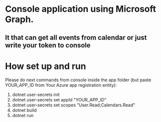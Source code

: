 # Console application using Microsoft Graph.

## It that can get all events from calendar or just write your token to console

# How set up and run

Please do next commands from console inside the app folder (but paste YOUR_APP_ID from Your Azure app registration entity):

1. dotnet user-secrets init
1. dotnet user-secrets set appId "YOUR_APP_ID"
1. dotnet user-secrets set scopes "User.Read;Calendars.Read"
1. dotnet build
1. dotnet run
